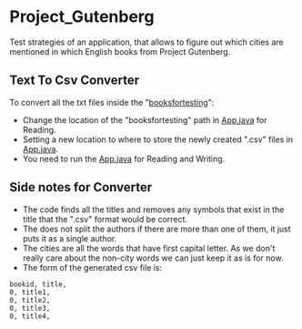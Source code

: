 # Project_Gutenberg
Test strategies of an application, that allows to figure out which cities are mentioned in which English books from Project Gutenberg.
## Text To Csv Converter
To convert all the txt files inside the "[booksfortesting](https://github.com/UsernameDiana/Project_Gutenberg/tree/master/booksfortesting)":
 - Change the location of the "booksfortesting" path in [App.java](https://github.com/UsernameDiana/Project_Gutenberg/blob/master/src/main/java/TestingExamForPlebs/TxtToCsv/App.java) for Reading.
 - Setting a new location to where to store the newly created ".csv" files in [App.java](https://github.com/UsernameDiana/Project_Gutenberg/blob/master/src/main/java/TestingExamForPlebs/TxtToCsv/App.java).
 - You need to run the [App.java](https://github.com/UsernameDiana/Project_Gutenberg/blob/master/src/main/java/TestingExamForPlebs/TxtToCsv/App.java) for Reading and Writing.

## Side notes for Converter
 
 - The code finds all the titles and removes any symbols that exist in the title that the ".csv" format would be correct.
 - The does not split the authors if there are more than one of them, it just puts it as a single author.
 - The cities are all the words that have first capital letter. As we don't really care about the non-city words we can just keep it as is for now. 
 - The form of the generated csv file is:
 ```
 bookid, title,
 0, title1, 
 0, title2,
 0, title3,
 0, title4,
```
